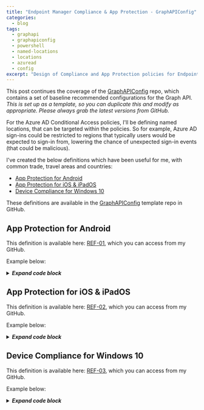 ```yaml
---
title: "Endpoint Manager Compliance & App Protection - GraphAPIConfig"
categories:
  - blog
tags:
  - graphapi
  - graphapiconfig
  - powershell
  - named-locations
  - locations
  - azuread
  - config
excerpt: "Design of Compliance and App Protection policies for Endpoint Manager (Intune), that Conditional Access policies can then enforce..."
---
```

This post continues the coverage of the [GraphAPIConfig][GraphAPIConfig] repo, which contains a set of baseline recommended configurations for the Graph API. _This is set up as a template, so you can duplicate this and modify as appropriate. Please always grab the latest versions from GitHub._

For the Azure AD Conditional Access policies, I'll be defining named locations, that can be targeted within the policies. So for example, Azure AD sign-ins could be restricted to regions that typically users would be expected to sign-in from, lowering the chance of unexpected sign-in events (that could be malicious).

I've created the below definitions which have been useful for me, with common trade, travel areas and countries:
- [App Protection for Android](#app-protection-for-android)
- [App Protection for iOS & iPadOS](#app-protection-for-ios--ipados)
- [Device Compliance for Windows 10](#device-compliance-for-windows-10)

These definitions are available in the [GraphAPIConfig][GraphAPIConfig] template repo in GitHub.

## App Protection for Android
This definition is available here: [REF-01][em-ref1], which you can access from my GitHub.

Example below:

<details>
  <summary><em><strong>Expand code block</strong></em></summary>

```json
{
    "@odata.context": "https://graph.microsoft.com/beta/$metadata#deviceAppManagement/androidManagedAppProtections",
    "value": [
        {
            "displayName": "REF-01;ENV-P;VER-02; App Protection for Android",
            "description": "",
            "createdDateTime": "2020-07-20T22:19:14.7672125Z",
            "lastModifiedDateTime": "2020-07-20T22:19:14.7672125Z",
            "roleScopeTagIds": [
                "0"
            ],
            "id": "T_807c2930-1765-4a70-aa13-c5527c6e1aa0",
            "version": "\"ac9daa58-421d-466d-b8f3-7061b3b67afb\"",
            "periodOfflineBeforeAccessCheck": "PT12H",
            "periodOnlineBeforeAccessCheck": "PT30M",
            "allowedInboundDataTransferSources": "allApps",
            "allowedOutboundDataTransferDestinations": "allApps",
            "organizationalCredentialsRequired": false,
            "allowedOutboundClipboardSharingLevel": "allApps",
            "dataBackupBlocked": false,
            "deviceComplianceRequired": true,
            "managedBrowserToOpenLinksRequired": false,
            "saveAsBlocked": false,
            "periodOfflineBeforeWipeIsEnforced": "P90D",
            "pinRequired": true,
            "maximumPinRetries": 5,
            "simplePinBlocked": false,
            "minimumPinLength": 6,
            "pinCharacterSet": "numeric",
            "periodBeforePinReset": "PT0S",
            "allowedDataStorageLocations": [],
            "contactSyncBlocked": false,
            "printBlocked": false,
            "fingerprintBlocked": false,
            "disableAppPinIfDevicePinIsSet": false,
            "maximumRequiredOsVersion": null,
            "maximumWarningOsVersion": null,
            "maximumWipeOsVersion": null,
            "minimumRequiredOsVersion": null,
            "minimumWarningOsVersion": null,
            "minimumRequiredAppVersion": null,
            "minimumWarningAppVersion": null,
            "minimumWipeOsVersion": null,
            "minimumWipeAppVersion": null,
            "appActionIfDeviceComplianceRequired": "block",
            "appActionIfMaximumPinRetriesExceeded": "block",
            "pinRequiredInsteadOfBiometricTimeout": null,
            "allowedOutboundClipboardSharingExceptionLength": 0,
            "notificationRestriction": "allow",
            "previousPinBlockCount": 0,
            "managedBrowser": "notConfigured",
            "maximumAllowedDeviceThreatLevel": "notConfigured",
            "mobileThreatDefenseRemediationAction": "block",
            "blockDataIngestionIntoOrganizationDocuments": false,
            "allowedDataIngestionLocations": [
                "oneDriveForBusiness",
                "sharePoint",
                "camera"
            ],
            "appActionIfUnableToAuthenticateUser": null,
            "dialerRestrictionLevel": "allApps",
            "isAssigned": true,
            "targetedAppManagementLevels": "unspecified",
            "screenCaptureBlocked": false,
            "disableAppEncryptionIfDeviceEncryptionIsEnabled": false,
            "encryptAppData": true,
            "deployedAppCount": 45,
            "minimumRequiredPatchVersion": "0000-00-00",
            "minimumWarningPatchVersion": "0000-00-00",
            "minimumWipePatchVersion": "0000-00-00",
            "allowedAndroidDeviceManufacturers": null,
            "appActionIfAndroidDeviceManufacturerNotAllowed": "block",
            "requiredAndroidSafetyNetDeviceAttestationType": "none",
            "appActionIfAndroidSafetyNetDeviceAttestationFailed": "block",
            "requiredAndroidSafetyNetAppsVerificationType": "none",
            "appActionIfAndroidSafetyNetAppsVerificationFailed": "block",
            "customBrowserPackageId": "",
            "customBrowserDisplayName": "",
            "minimumRequiredCompanyPortalVersion": null,
            "minimumWarningCompanyPortalVersion": null,
            "minimumWipeCompanyPortalVersion": null,
            "keyboardsRestricted": false,
            "allowedAndroidDeviceModels": [],
            "appActionIfAndroidDeviceModelNotAllowed": "block",
            "customDialerAppPackageId": "",
            "customDialerAppDisplayName": "",
            "biometricAuthenticationBlocked": false,
            "requiredAndroidSafetyNetEvaluationType": "basic",
            "blockAfterCompanyPortalUpdateDeferralInDays": 0,
            "warnAfterCompanyPortalUpdateDeferralInDays": 0,
            "wipeAfterCompanyPortalUpdateDeferralInDays": 0,
            "deviceLockRequired": false,
            "appActionIfDeviceLockNotSet": "block",
            "exemptedAppPackages": [],
            "approvedKeyboards": []
        }
    ]
}
```

</details>

## App Protection for iOS & iPadOS
This definition is available here: [REF-02][em-ref2], which you can access from my GitHub.

Example below:

<details>
  <summary><em><strong>Expand code block</strong></em></summary>

```json
{
    "@odata.context": "https://graph.microsoft.com/beta/$metadata#deviceAppManagement/iosManagedAppProtections",
    "value": [
        {
            "displayName": "REF-02;ENV-P;VER-02; App Protection for iOS & iPadOS",
            "description": "",
            "createdDateTime": "2020-07-20T22:59:19.5998226Z",
            "lastModifiedDateTime": "2020-07-20T22:59:19.5998226Z",
            "roleScopeTagIds": [
                "0"
            ],
            "id": "T_481ce110-71cf-4407-926d-de146693e823",
            "version": "\"77e7caa4-af47-4d7d-8acd-109a4347ddc8\"",
            "periodOfflineBeforeAccessCheck": "PT12H",
            "periodOnlineBeforeAccessCheck": "PT30M",
            "allowedInboundDataTransferSources": "allApps",
            "allowedOutboundDataTransferDestinations": "allApps",
            "organizationalCredentialsRequired": false,
            "allowedOutboundClipboardSharingLevel": "allApps",
            "dataBackupBlocked": false,
            "deviceComplianceRequired": true,
            "managedBrowserToOpenLinksRequired": false,
            "saveAsBlocked": false,
            "periodOfflineBeforeWipeIsEnforced": "P90D",
            "pinRequired": true,
            "maximumPinRetries": 5,
            "simplePinBlocked": false,
            "minimumPinLength": 6,
            "pinCharacterSet": "numeric",
            "periodBeforePinReset": "PT0S",
            "allowedDataStorageLocations": [],
            "contactSyncBlocked": false,
            "printBlocked": false,
            "fingerprintBlocked": false,
            "disableAppPinIfDevicePinIsSet": true,
            "maximumRequiredOsVersion": null,
            "maximumWarningOsVersion": null,
            "maximumWipeOsVersion": null,
            "minimumRequiredOsVersion": null,
            "minimumWarningOsVersion": null,
            "minimumRequiredAppVersion": null,
            "minimumWarningAppVersion": null,
            "minimumWipeOsVersion": null,
            "minimumWipeAppVersion": null,
            "appActionIfDeviceComplianceRequired": "block",
            "appActionIfMaximumPinRetriesExceeded": "block",
            "pinRequiredInsteadOfBiometricTimeout": null,
            "allowedOutboundClipboardSharingExceptionLength": 0,
            "notificationRestriction": "allow",
            "previousPinBlockCount": 0,
            "managedBrowser": "notConfigured",
            "maximumAllowedDeviceThreatLevel": "notConfigured",
            "mobileThreatDefenseRemediationAction": "block",
            "blockDataIngestionIntoOrganizationDocuments": false,
            "allowedDataIngestionLocations": [
                "oneDriveForBusiness",
                "sharePoint",
                "camera"
            ],
            "appActionIfUnableToAuthenticateUser": null,
            "dialerRestrictionLevel": "allApps",
            "isAssigned": true,
            "targetedAppManagementLevels": "unspecified",
            "appDataEncryptionType": "whenDeviceLocked",
            "minimumRequiredSdkVersion": null,
            "deployedAppCount": 54,
            "faceIdBlocked": false,
            "minimumWipeSdkVersion": null,
            "allowedIosDeviceModels": null,
            "appActionIfIosDeviceModelNotAllowed": "block",
            "thirdPartyKeyboardsBlocked": false,
            "filterOpenInToOnlyManagedApps": false,
            "disableProtectionOfManagedOutboundOpenInData": false,
            "protectInboundDataFromUnknownSources": false,
            "customBrowserProtocol": "",
            "customDialerAppProtocol": "",
            "exemptedAppProtocols": [
                {
                    "name": "Default",
                    "value": "skype;app-settings;calshow;itms;itmss;itms-apps;itms-appss;itms-services;"
                }
            ]
        }
    ]
}
```

</details>

## Device Compliance for Windows 10
This definition is available here: [REF-03][em-ref3], which you can access from my GitHub.

Example below:

<details>
  <summary><em><strong>Expand code block</strong></em></summary>

```json
{
    "@odata.context": "https://graph.microsoft.com/beta/$metadata#deviceManagement/deviceCompliancePolicies",
    "value": [
        {
            "@odata.type": "#microsoft.graph.windows10CompliancePolicy",
            "roleScopeTagIds": [
                "0"
            ],
            "id": "e8c8b379-af43-4c5c-8df0-a72b7276148d",
            "createdDateTime": "2020-07-07T15:08:20.0938467Z",
            "description": null,
            "lastModifiedDateTime": "2020-11-01T13:56:55.5928833Z",
            "displayName": "REF-03;ENV-P;VER-02; Device Compliance for Windows 10",
            "version": 6,
            "passwordRequired": true,
            "passwordBlockSimple": true,
            "passwordRequiredToUnlockFromIdle": false,
            "passwordMinutesOfInactivityBeforeLock": 15,
            "passwordExpirationDays": null,
            "passwordMinimumLength": 6,
            "passwordMinimumCharacterSetCount": null,
            "passwordRequiredType": "deviceDefault",
            "passwordPreviousPasswordBlockCount": null,
            "requireHealthyDeviceReport": false,
            "osMinimumVersion": null,
            "osMaximumVersion": null,
            "mobileOsMinimumVersion": null,
            "mobileOsMaximumVersion": null,
            "earlyLaunchAntiMalwareDriverEnabled": false,
            "bitLockerEnabled": true,
            "secureBootEnabled": true,
            "codeIntegrityEnabled": false,
            "storageRequireEncryption": true,
            "activeFirewallRequired": true,
            "defenderEnabled": true,
            "defenderVersion": null,
            "signatureOutOfDate": true,
            "rtpEnabled": true,
            "antivirusRequired": true,
            "antiSpywareRequired": true,
            "deviceThreatProtectionEnabled": false,
            "deviceThreatProtectionRequiredSecurityLevel": "unavailable",
            "configurationManagerComplianceRequired": false,
            "tpmRequired": true,
            "deviceCompliancePolicyScript": null,
            "validOperatingSystemBuildRanges": []
        }
    ]
}
```

</details>

[em-ref1]: https://github.com/wesley-trust/GraphAPIConfig/blob/main/EndpointManager/AppProtection/Policies/ENV-P/REF-01%3BENV-P%3BVER-02%3B%20App%20Protection%20for%20Android.json
[em-ref2]: https://github.com/wesley-trust/GraphAPIConfig/blob/main/EndpointManager/AppProtection/Policies/ENV-P/REF-02%3BENV-P%3BVER-02%3B%20App%20Protection%20for%20iOS%20%26%20iPadOS.json
[em-ref3]: https://github.com/wesley-trust/GraphAPIConfig/blob/main/EndpointManager/DeviceCompliance/Policies/ENV-P/REF-03%3BENV-P%3BVER-02%3B%20Device%20Compliance%20for%20Windows%2010.json
[GraphAPIConfig]: https://github.com/wesley-trust/GraphAPIConfig